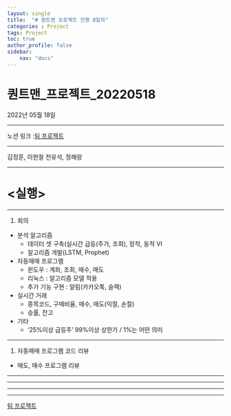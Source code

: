 ```yaml
---
layout: single
title:  "# 퀀트맨 프로젝트 진행 8일차"
categories : Project
tags: Project
toc: true
author_profile: false
sidebar:
    nav: "docs"
---
```

# 퀀트맨_프로젝트_20220518



2022년 05월 18일

---

노션 링크 :[팀 프로젝트](https://www.notion.so/5c7256986abd4332ab62ae7b5cabb3e1)

---

김정훈, 이현철 전유석, 정해랑

---

# <실행>

---

1. 회의
- 분석 알고리즘
    - 데이터 셋 구축(실시간 급등(주가, 조회), 정적, 동적 VI
    - 알고리즘 개발(LSTM, Prophet)
- 자동매매 프로그램
    - 윈도우 : 계좌, 조회, 매수, 매도
    - 리눅스 : 알고리즘 모델 적용
    - 추가 기능 구현 : 알림(카카오톡, 슬랙)
- 실시간 거래
    - 종목코드, 구매비율, 매수, 매도(익절, 손절)
    - 승률, 잔고
- 기타
    - ‘25%이상 급등주’ 99%이상 상한가 / 1%는 어떤 의미

---

1. 자동매매 프로그램 코드 리뷰
- 매도, 매수 프로그램 리뷰

---

---

---

---

[팀 프로젝트](https://www.notion.so/5c7256986abd4332ab62ae7b5cabb3e1)